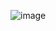 ![image](https://github.com/Adibashaikhani/TinDog-Startup-Website-Static-/assets/95899223/80d8ecd3-97fd-4906-aded-25b04852054d)

